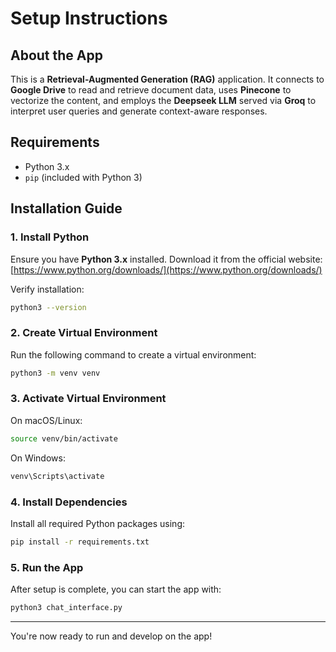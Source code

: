 # Setup Instructions

## About the App

This is a **Retrieval-Augmented Generation (RAG)** application. It connects to **Google Drive** to read and retrieve document data, uses **Pinecone** to vectorize the content, and employs the **Deepseek LLM** served via **Groq** to interpret user queries and generate context-aware responses.

## Requirements

- Python 3.x
- `pip` (included with Python 3)

## Installation Guide

### 1. Install Python

Ensure you have **Python 3.x** installed. Download it from the official website: [https://www.python.org/downloads/](https://www.python.org/downloads/)

Verify installation:

```bash
python3 --version
```

### 2. Create Virtual Environment

Run the following command to create a virtual environment:

```bash
python3 -m venv venv
```

### 3. Activate Virtual Environment

On macOS/Linux:

```bash
source venv/bin/activate
```

On Windows:

```bash
venv\Scripts\activate
```

### 4. Install Dependencies

Install all required Python packages using:

```bash
pip install -r requirements.txt
```

### 5. Run the App

After setup is complete, you can start the app with:

```bash
python3 chat_interface.py
```

---

You're now ready to run and develop on the app!

